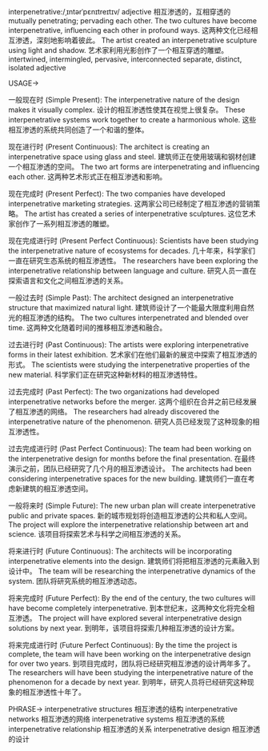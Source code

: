 interpenetrative:/ˌɪntərˈpɛnɪtreɪtɪv/
adjective
相互渗透的，互相穿透的
mutually penetrating; pervading each other.
The two cultures have become interpenetrative, influencing each other in profound ways. 这两种文化已经相互渗透，深刻地影响着彼此。
The artist created an interpenetrative sculpture using light and shadow. 艺术家利用光影创作了一个相互穿透的雕塑。
intertwined, intermingled, pervasive, interconnected
separate, distinct, isolated
adjective


USAGE->

一般现在时 (Simple Present):
The interpenetrative nature of the design makes it visually complex.  设计的相互渗透性使其在视觉上很复杂。
These interpenetrative systems work together to create a harmonious whole. 这些相互渗透的系统共同创造了一个和谐的整体。

现在进行时 (Present Continuous):
The architect is creating an interpenetrative space using glass and steel.  建筑师正在使用玻璃和钢材创建一个相互渗透的空间。
The two art forms are interpenetrating and influencing each other.  这两种艺术形式正在相互渗透和影响。


现在完成时 (Present Perfect):
The two companies have developed interpenetrative marketing strategies. 这两家公司已经制定了相互渗透的营销策略。
The artist has created a series of interpenetrative sculptures.  这位艺术家创作了一系列相互渗透的雕塑。


现在完成进行时 (Present Perfect Continuous):
Scientists have been studying the interpenetrative nature of ecosystems for decades.  几十年来，科学家们一直在研究生态系统的相互渗透性。
The researchers have been exploring the interpenetrative relationship between language and culture.  研究人员一直在探索语言和文化之间相互渗透的关系。


一般过去时 (Simple Past):
The architect designed an interpenetrative structure that maximized natural light.  建筑师设计了一个能最大限度利用自然光的相互渗透的结构。
The two cultures interpenetrated and blended over time.  这两种文化随着时间的推移相互渗透和融合。


过去进行时 (Past Continuous):
The artists were exploring interpenetrative forms in their latest exhibition.  艺术家们在他们最新的展览中探索了相互渗透的形式。
The scientists were studying the interpenetrative properties of the new material. 科学家们正在研究这种新材料的相互渗透特性。


过去完成时 (Past Perfect):
The two organizations had developed interpenetrative networks before the merger.  这两个组织在合并之前已经发展了相互渗透的网络。
The researchers had already discovered the interpenetrative nature of the phenomenon. 研究人员已经发现了这种现象的相互渗透性。


过去完成进行时 (Past Perfect Continuous):
The team had been working on the interpenetrative design for months before the final presentation.  在最终演示之前，团队已经研究了几个月的相互渗透设计。
The architects had been considering interpenetrative spaces for the new building. 建筑师们一直在考虑新建筑的相互渗透空间。


一般将来时 (Simple Future):
The new urban plan will create interpenetrative public and private spaces. 新的城市规划将创造相互渗透的公共和私人空间。
The project will explore the interpenetrative relationship between art and science.  该项目将探索艺术与科学之间相互渗透的关系。


将来进行时 (Future Continuous):
The architects will be incorporating interpenetrative elements into the design. 建筑师们将把相互渗透的元素融入到设计中。
The team will be researching the interpenetrative dynamics of the system.  团队将研究系统的相互渗透动态。


将来完成时 (Future Perfect):
By the end of the century, the two cultures will have become completely interpenetrative. 到本世纪末，这两种文化将完全相互渗透。
The project will have explored several interpenetrative design solutions by next year.  到明年，该项目将探索几种相互渗透的设计方案。


将来完成进行时 (Future Perfect Continuous):
By the time the project is complete, the team will have been working on the interpenetrative design for over two years.  到项目完成时，团队将已经研究相互渗透的设计两年多了。
The researchers will have been studying the interpenetrative nature of the phenomenon for a decade by next year. 到明年，研究人员将已经研究这种现象的相互渗透性十年了。


PHRASE->
interpenetrative structures  相互渗透的结构
interpenetrative networks  相互渗透的网络
interpenetrative systems 相互渗透的系统
interpenetrative relationship 相互渗透的关系
interpenetrative design 相互渗透的设计
